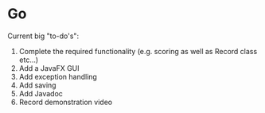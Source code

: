 # Go

Current big "to-do's":

1. Complete the required functionality (e.g. scoring as well as Record class etc...)
2. Add a JavaFX GUI
3. Add exception handling
4. Add saving
5. Add Javadoc
6. Record demonstration video
